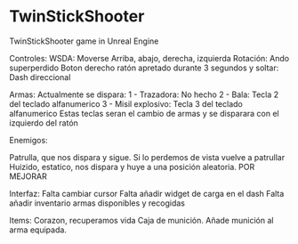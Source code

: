 # TwinStickShooter
TwinStickShooter game in Unreal Engine


Controles:
WSDA: Moverse Arriba, abajo, derecha, izquierda
Rotación: Ando superperdido
Boton derecho ratón apretado durante 3 segundos y soltar: Dash direccional

Armas:
Actualmente se dispara: 
1 - Trazadora: No hecho
2 - Bala: Tecla 2 del teclado alfanumerico
3 - Misil explosivo: Tecla 3 del teclado alfanumerico
Estas teclas seran el cambio de armas y se disparara con el izquierdo del ratón

Enemigos:

Patrulla, que nos dispara y sigue. Si lo perdemos de vista vuelve a patrullar
Huizido, estatico, nos dispara y huye a una posición aleatoria. POR MEJORAR

Interfaz:
Falta cambiar cursor
Falta añadir widget de carga en el dash
Falta añadir inventario armas disponibles y recogidas

Items:
Corazon, recuperamos vida
Caja de munición. Añade munición al arma equipada.

